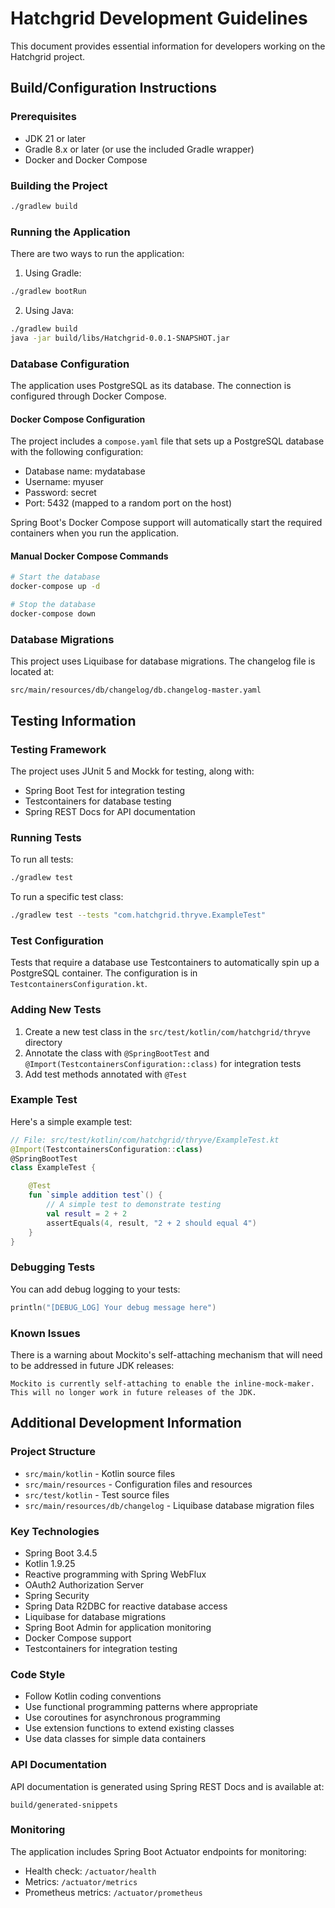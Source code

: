 # Hatchgrid Development Guidelines

This document provides essential information for developers working on the Hatchgrid project.

## Build/Configuration Instructions

### Prerequisites
- JDK 21 or later
- Gradle 8.x or later (or use the included Gradle wrapper)
- Docker and Docker Compose

### Building the Project
```bash
./gradlew build
```

### Running the Application
There are two ways to run the application:

1. Using Gradle:
```bash
./gradlew bootRun
```

2. Using Java:
```bash
./gradlew build
java -jar build/libs/Hatchgrid-0.0.1-SNAPSHOT.jar
```

### Database Configuration
The application uses PostgreSQL as its database. The connection is configured through Docker Compose.

#### Docker Compose Configuration
The project includes a `compose.yaml` file that sets up a PostgreSQL database with the following configuration:
- Database name: mydatabase
- Username: myuser
- Password: secret
- Port: 5432 (mapped to a random port on the host)

Spring Boot's Docker Compose support will automatically start the required containers when you run the application.

#### Manual Docker Compose Commands
```bash
# Start the database
docker-compose up -d

# Stop the database
docker-compose down
```

### Database Migrations
This project uses Liquibase for database migrations. The changelog file is located at:
```
src/main/resources/db/changelog/db.changelog-master.yaml
```

## Testing Information

### Testing Framework
The project uses JUnit 5 and Mockk for testing, along with:
- Spring Boot Test for integration testing
- Testcontainers for database testing
- Spring REST Docs for API documentation

### Running Tests
To run all tests:
```bash
./gradlew test
```

To run a specific test class:
```bash
./gradlew test --tests "com.hatchgrid.thryve.ExampleTest"
```

### Test Configuration
Tests that require a database use Testcontainers to automatically spin up a PostgreSQL container. The configuration is in `TestcontainersConfiguration.kt`.

### Adding New Tests
1. Create a new test class in the `src/test/kotlin/com/hatchgrid/thryve` directory
2. Annotate the class with `@SpringBootTest` and `@Import(TestcontainersConfiguration::class)` for integration tests
3. Add test methods annotated with `@Test`

### Example Test
Here's a simple example test:

```kotlin
// File: src/test/kotlin/com/hatchgrid/thryve/ExampleTest.kt
@Import(TestcontainersConfiguration::class)
@SpringBootTest
class ExampleTest {

    @Test
    fun `simple addition test`() {
        // A simple test to demonstrate testing
        val result = 2 + 2
        assertEquals(4, result, "2 + 2 should equal 4")
    }
}
```

### Debugging Tests
You can add debug logging to your tests:
```kotlin
println("[DEBUG_LOG] Your debug message here")
```

### Known Issues
There is a warning about Mockito's self-attaching mechanism that will need to be addressed in future JDK releases:
```
Mockito is currently self-attaching to enable the inline-mock-maker. This will no longer work in future releases of the JDK.
```

## Additional Development Information

### Project Structure
- `src/main/kotlin` - Kotlin source files
- `src/main/resources` - Configuration files and resources
- `src/test/kotlin` - Test source files
- `src/main/resources/db/changelog` - Liquibase database migration files

### Key Technologies
- Spring Boot 3.4.5
- Kotlin 1.9.25
- Reactive programming with Spring WebFlux
- OAuth2 Authorization Server
- Spring Security
- Spring Data R2DBC for reactive database access
- Liquibase for database migrations
- Spring Boot Admin for application monitoring
- Docker Compose support
- Testcontainers for integration testing

### Code Style
- Follow Kotlin coding conventions
- Use functional programming patterns where appropriate
- Use coroutines for asynchronous programming
- Use extension functions to extend existing classes
- Use data classes for simple data containers

### API Documentation
API documentation is generated using Spring REST Docs and is available at:
```
build/generated-snippets
```

### Monitoring
The application includes Spring Boot Actuator endpoints for monitoring:
- Health check: `/actuator/health`
- Metrics: `/actuator/metrics`
- Prometheus metrics: `/actuator/prometheus`
